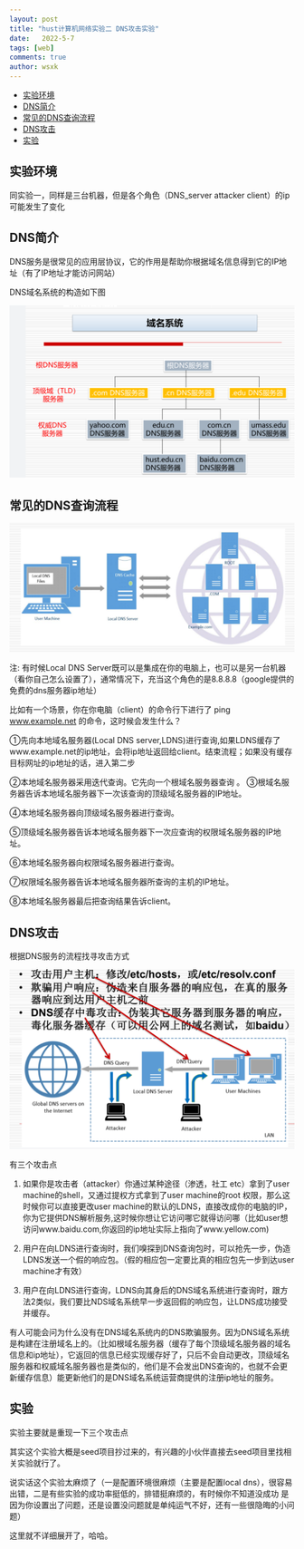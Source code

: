 ```yaml
---
layout: post
title: "hust计算机网络实验二 DNS攻击实验"
date:   2022-5-7
tags: [web]
comments: true
author: wsxk
---
```


- [实验环境](#实验环境)
- [DNS简介](#dns简介)
- [常见的DNS查询流程](#常见的dns查询流程)
- [DNS攻击](#dns攻击)
- [实验](#实验)


<!-- Google tag (gtag.js) -->
<script async src="https://www.googletagmanager.com/gtag/js?id=G-C22S5YSYL7"></script>
<script>
  window.dataLayer = window.dataLayer || [];
  function gtag(){dataLayer.push(arguments);}
  gtag('js', new Date());

  gtag('config', 'G-C22S5YSYL7');
</script>


## 实验环境

同实验一，同样是三台机器，但是各个角色（DNS_server attacker client）的ip可能发生了变化

## DNS简介

DNS服务是很常见的应用层协议，它的作用是帮助你根据域名信息得到它的IP地址（有了IP地址才能访问网站）

DNS域名系统的构造如下图

![](https://raw.githubusercontent.com/wsxk/wsxk_pictures/main/2022-5-7-%E8%AE%A1%E7%AE%97%E6%9C%BA%E7%BD%91%E7%BB%9C%E5%AE%89%E5%85%A8%E5%AE%9E%E9%AA%8C%E4%BA%8C/1.png)


## 常见的DNS查询流程

![](https://raw.githubusercontent.com/wsxk/wsxk_pictures/main/2022-5-7-%E8%AE%A1%E7%AE%97%E6%9C%BA%E7%BD%91%E7%BB%9C%E5%AE%89%E5%85%A8%E5%AE%9E%E9%AA%8C%E4%BA%8C/2.png)

注: 有时候Local DNS Server既可以是集成在你的电脑上，也可以是另一台机器（看你自己怎么设置了），通常情况下，充当这个角色的是8.8.8.8（google提供的免费的dns服务器ip地址）

比如有一个场景，你在你电脑（client）的命令行下进行了 ping www.example.net 的命令，这时候会发生什么？

①先向本地域名服务器(Local DNS server,LDNS)进行查询,如果LDNS缓存了www.example.net的ip地址，会将ip地址返回给client。结束流程；如果没有缓存目标网址的ip地址的话，进入第二步

②本地域名服务器采用迭代查询。它先向一个根域名服务器查询
。
③根域名服务器告诉本地域名服务器下一次该查询的顶级域名服务器的IP地址。

④本地域名服务器向顶级域名服务器进行查询。

⑤顶级域名服务器告诉本地域名服务器下一次应查询的权限域名服务器的IP地址。

⑥本地域名服务器向权限域名服务器进行查询。

⑦权限域名服务器告诉本地域名服务器所查询的主机的IP地址。

⑧本地域名服务器最后把查询结果告诉client。

## DNS攻击

根据DNS服务的流程找寻攻击方式

![](https://raw.githubusercontent.com/wsxk/wsxk_pictures/main/2022-5-7-%E8%AE%A1%E7%AE%97%E6%9C%BA%E7%BD%91%E7%BB%9C%E5%AE%89%E5%85%A8%E5%AE%9E%E9%AA%8C%E4%BA%8C/3.png)


有三个攻击点

1. 如果你是攻击者（attacker）你通过某种途径（渗透，社工 etc）拿到了user machine的shell，又通过提权方式拿到了user machine的root 权限，那么这时候你可以直接更改user machine的默认的LDNS，直接改成你的电脑的IP，你为它提供DNS解析服务,这时候你想让它访问哪它就得访问哪（比如user想访问www.baidu.com,你返回的ip地址实际上指向了www.yellow.com)

2. 用户在向LDNS进行查询时，我们嗅探到DNS查询包时，可以抢先一步，伪造LDNS发送一个假的响应包。（假的相应包一定要比真的相应包先一步到达user machine才有效）

3. 用户在向LDNS进行查询，LDNS向其身后的DNS域名系统进行查询时，跟方法2类似，我们要比NDS域名系统早一步返回假的响应包，让LDNS成功接受并缓存。

有人可能会问为什么没有在DNS域名系统内的DNS欺骗服务。因为DNS域名系统是构建在注册域名上的。（比如根域名服务器（缓存了每个顶级域名服务器的域名信息和ip地址），它返回的信息已经实现缓存好了，只后不会自动更改，顶级域名服务器和权威域名服务器也是类似的，他们是不会发出DNS查询的，也就不会更新缓存信息）能更新他们的是DNS域名系统运营商提供的注册ip地址的服务。

## 实验

实验主要就是重现一下三个攻击点

其实这个实验大概是seed项目抄过来的，有兴趣的小伙伴直接去seed项目里找相关实验就行了。

说实话这个实验太麻烦了（一是配置环境很麻烦（主要是配置local dns），很容易出错，二是有些实验的成功率挺低的，排错挺麻烦的，有时候你不知道没成功 是 因为你设置出了问题，还是设置没问题就是单纯运气不好，还有一些很隐晦的小问题）

这里就不详细展开了，哈哈。